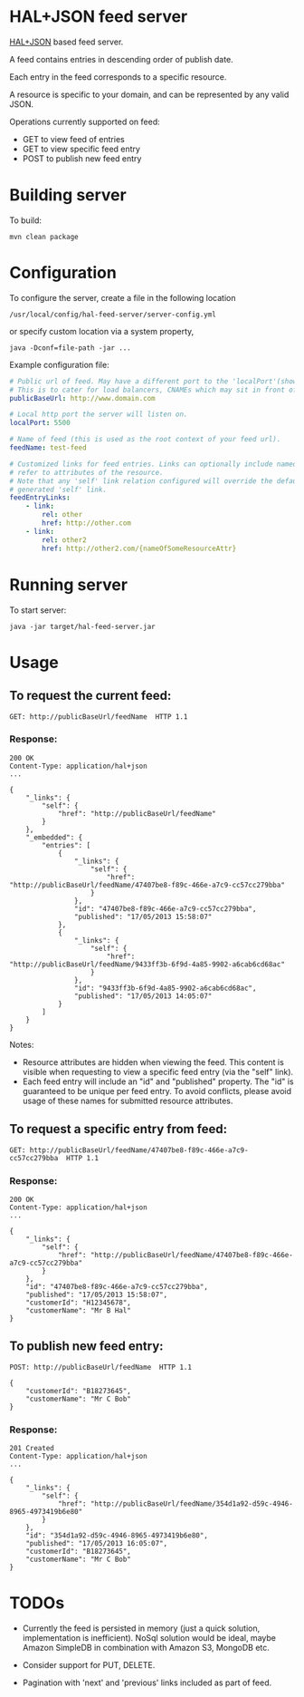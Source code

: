 HAL+JSON feed server
=====================

[HAL+JSON](http://stateless.co/hal_specification.html) based feed server.

A feed contains entries in descending order of publish date.

Each entry in the feed corresponds to a specific resource.

A resource is specific to your domain, and can be represented by any valid JSON.


Operations currently supported on feed:

* GET to view feed of entries
* GET to view specific feed entry
* POST to publish new feed entry


# Building server

To build:

    mvn clean package


# Configuration

To configure the server, create a file in the following location

    /usr/local/config/hal-feed-server/server-config.yml

or specify custom location via a system property,

    java -Dconf=file-path -jar ...


Example configuration file:

```yaml
# Public url of feed. May have a different port to the 'localPort'(shown below).
# This is to cater for load balancers, CNAMEs which may sit in front of your local server.
publicBaseUrl: http://www.domain.com

# Local http port the server will listen on.
localPort: 5500

# Name of feed (this is used as the root context of your feed url).
feedName: test-feed

# Customized links for feed entries. Links can optionally include named parameters that
# refer to attributes of the resource.
# Note that any 'self' link relation configured will override the default
# generated 'self' link.
feedEntryLinks:
    - link:
        rel: other
        href: http://other.com
    - link:
        rel: other2
        href: http://other2.com/{nameOfSomeResourceAttr}
```


# Running server

To start server:

    java -jar target/hal-feed-server.jar


# Usage

## To request the current feed:

    GET: http://publicBaseUrl/feedName  HTTP 1.1

### Response:

    200 OK
    Content-Type: application/hal+json
    ...

    {
        "_links": {
            "self": {
                "href": "http://publicBaseUrl/feedName"
            }
        },
        "_embedded": {
            "entries": [
                {
                    "_links": {
                        "self": {
                            "href": "http://publicBaseUrl/feedName/47407be8-f89c-466e-a7c9-cc57cc279bba"
                        }
                    },
                    "id": "47407be8-f89c-466e-a7c9-cc57cc279bba",
                    "published": "17/05/2013 15:58:07"
                },
                {
                    "_links": {
                        "self": {
                            "href": "http://publicBaseUrl/feedName/9433ff3b-6f9d-4a85-9902-a6cab6cd68ac"
                        }
                    },
                    "id": "9433ff3b-6f9d-4a85-9902-a6cab6cd68ac",
                    "published": "17/05/2013 14:05:07"
                }
            ]
        }
    }

Notes:

* Resource attributes are hidden when viewing the feed. This content is visible when requesting to view a specific feed entry (via the "self" link).
* Each feed entry will include an "id" and "published" property. The "id" is guaranteed to be unique per feed entry. To avoid conflicts, please avoid usage of these names for submitted resource attributes.


## To request a specific entry from feed:

    GET: http://publicBaseUrl/feedName/47407be8-f89c-466e-a7c9-cc57cc279bba  HTTP 1.1

### Response:

    200 OK
    Content-Type: application/hal+json
    ...

    {
        "_links": {
            "self": {
                "href": "http://publicBaseUrl/feedName/47407be8-f89c-466e-a7c9-cc57cc279bba"
            }
        },
        "id": "47407be8-f89c-466e-a7c9-cc57cc279bba",
        "published": "17/05/2013 15:58:07",
        "customerId": "H12345678",
        "customerName": "Mr B Hal"
    }



## To publish new feed entry:

    POST: http://publicBaseUrl/feedName  HTTP 1.1

    {
        "customerId": "B18273645",
        "customerName": "Mr C Bob"
    }

### Response:

    201 Created
    Content-Type: application/hal+json
    ...

    {
        "_links": {
            "self": {
                "href": "http://publicBaseUrl/feedName/354d1a92-d59c-4946-8965-4973419b6e80"
            }
        },
        "id": "354d1a92-d59c-4946-8965-4973419b6e80",
        "published": "17/05/2013 16:05:07",
        "customerId": "B18273645",
        "customerName": "Mr C Bob"
    }


# TODOs

* Currently the feed is persisted in memory (just a quick solution, implementation is inefficient).
  NoSql solution would be ideal, maybe Amazon SimpleDB in combination with Amazon S3, MongoDB etc.

* Consider support for PUT, DELETE.

* Pagination with 'next' and 'previous' links included as part of feed.

